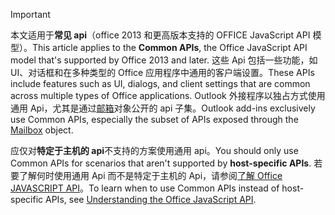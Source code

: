 > [!IMPORTANT]
> <span data-ttu-id="665f0-101">本文适用于**常见 api**（office 2013 和更高版本支持的 OFFICE JavaScript API 模型）。</span><span class="sxs-lookup"><span data-stu-id="665f0-101">This article applies to the **Common APIs**, the Office JavaScript API model that's supported by Office 2013 and later.</span></span> <span data-ttu-id="665f0-102">这些 Api 包括一些功能，如 UI、对话框和在多种类型的 Office 应用程序中通用的客户端设置。</span><span class="sxs-lookup"><span data-stu-id="665f0-102">These APIs include features such as UI, dialogs, and client settings that are common across multiple types of Office applications.</span></span> <span data-ttu-id="665f0-103">Outlook 外接程序以独占方式使用通用 Api，尤其是通过[邮箱](/javascript/api/outlook/Office.mailbox)对象公开的 api 子集。</span><span class="sxs-lookup"><span data-stu-id="665f0-103">Outlook add-ins exclusively use Common APIs, especially the subset of APIs exposed through the [Mailbox](/javascript/api/outlook/Office.mailbox) object.</span></span> 
> 
> <span data-ttu-id="665f0-104">应仅对**特定于主机的 api**不支持的方案使用通用 api。</span><span class="sxs-lookup"><span data-stu-id="665f0-104">You should only use Common APIs for scenarios that aren't supported by **host-specific APIs**.</span></span> <span data-ttu-id="665f0-105">若要了解何时使用通用 Api 而不是特定于主机的 Api，请参阅[了解 Office JAVASCRIPT API](../develop/understanding-the-javascript-api-for-office.md)。</span><span class="sxs-lookup"><span data-stu-id="665f0-105">To learn when to use Common APIs instead of host-specific APIs, see [Understanding the Office JavaScript API](../develop/understanding-the-javascript-api-for-office.md).</span></span>